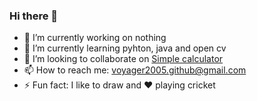 ### Hi there 👋

- 🔭 I’m currently working on nothing
- 🌱 I’m currently learning pyhton, java and open cv
- 👯 I’m looking to collaborate on [Simple calculator]
- 📫 How to reach me: voyager2005.github@gmail.com 
- ⚡ Fun fact: I like to draw and ❤ playing cricket

[Simple calculator]: https://github.com/voyager2005/simple-calculator.git

